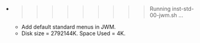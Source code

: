 * >>>>>>>>> Running inst-std-00-jwm.sh ...
  * Add default standard menus in JWM.
  * Disk size = 2792144K. Space Used = 4K.
